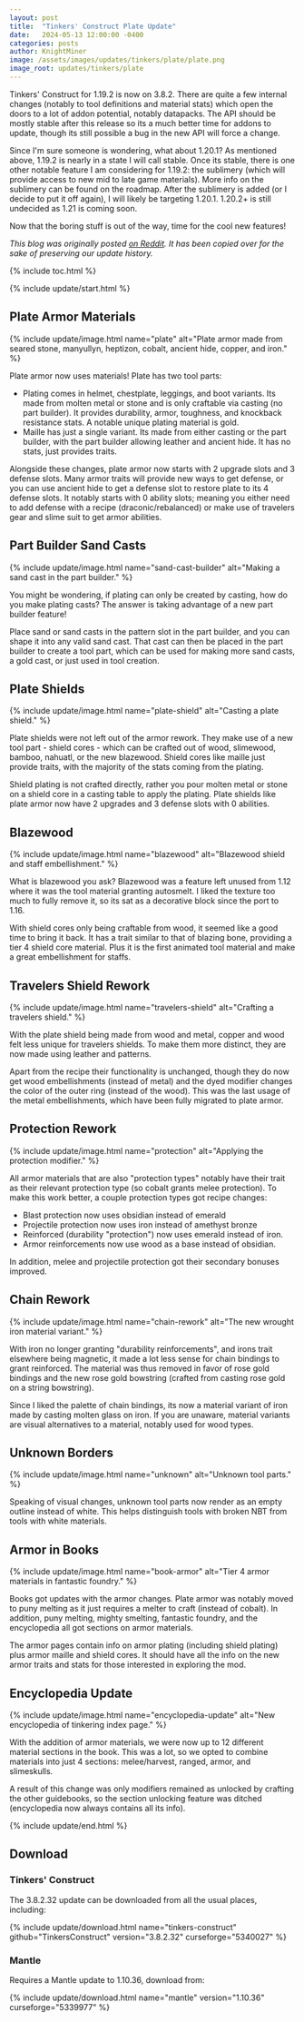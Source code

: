 ```yaml
---
layout: post
title:  "Tinkers' Construct Plate Update"
date:   2024-05-13 12:00:00 -0400
categories: posts
author: KnightMiner
image: /assets/images/updates/tinkers/plate/plate.png
image_root: updates/tinkers/plate
---
```


Tinkers' Construct for 1.19.2 is now on 3.8.2. There are quite a few internal changes (notably to tool definitions and material stats) which open the doors to a lot of addon potential, notably datapacks. The API should be mostly stable after this release so its a much better time for addons to update, though its still possible a bug in the new API will force a change.

Since I'm sure someone is wondering, what about 1.20.1? As mentioned above, 1.19.2 is nearly in a state I will call stable. Once its stable, there is one other notable feature I am considering for 1.19.2: the sublimery (which will provide access to new mid to late game materials). More info on the sublimery can be found on the roadmap. After the sublimery is added (or I decide to put it off again), I will likely be targeting 1.20.1. 1.20.2+ is still undecided as 1.21 is coming soon.

Now that the boring stuff is out of the way, time for the cool new features!

*This blog was originally posted [on Reddit](https://www.reddit.com/r/tinkersconstruct/comments/1cqtcte/new_update_for_tinkers_construct_1192_with_some/). It has been copied over for the sake of preserving our update history.*

{% include toc.html %}

{% include update/start.html %}

## Plate Armor Materials

{% include update/image.html name="plate" alt="Plate armor made from seared stone, manyullyn, heptizon, cobalt, ancient hide, copper, and iron." %}

Plate armor now uses materials! Plate has two tool parts:

* Plating comes in helmet, chestplate, leggings, and boot variants. Its made from molten metal or stone and is only craftable via casting (no part builder). It provides durability, armor, toughness, and knockback resistance stats. A notable unique plating material is gold.
* Maille has just a single variant. Its made from either casting or the part builder, with the part builder allowing leather and ancient hide. It has no stats, just provides traits.

Alongside these changes, plate armor now starts with 2 upgrade slots and 3 defense slots. Many armor traits will provide new ways to get defense, or you can use ancient hide to get a defense slot to restore plate to its 4 defense slots. It notably starts with 0 ability slots; meaning you either need to add defense with a recipe (draconic/rebalanced) or make use of travelers gear and slime suit to get armor abilities.

## Part Builder Sand Casts

{% include update/image.html name="sand-cast-builder" alt="Making a sand cast in the part builder." %}

You might be wondering, if plating can only be created by casting, how do you make plating casts? The answer is taking advantage of a new part builder feature!

Place sand or sand casts in the pattern slot in the part builder, and you can shape it into any valid sand cast. That cast can then be placed in the part builder to create a tool part, which can be used for making more sand casts, a gold cast, or just used in tool creation.

## Plate Shields

{% include update/image.html name="plate-shield" alt="Casting a plate shield." %}

Plate shields were not left out of the armor rework. They make use of a new tool part - shield cores - which can be crafted out of wood, slimewood, bamboo, nahuatl, or the new blazewood. Shield cores like maille just provide traits, with the majority of the stats coming from the plating.

Shield plating is not crafted directly, rather you pour molten metal or stone on a shield core in a casting table to apply the plating. Plate shields like plate armor now have 2 upgrades and 3 defense slots with 0 abilities.

## Blazewood

{% include update/image.html name="blazewood" alt="Blazewood shield and staff embellishment." %}

What is blazewood you ask? Blazewood was a feature left unused from 1.12 where it was the tool material granting autosmelt. I liked the texture too much to fully remove it, so its sat as a decorative block since the port to 1.16.

With shield cores only being craftable from wood, it seemed like a good time to bring it back. It has a trait similar to that of blazing bone, providing a tier 4 shield core material. Plus it is the first animated tool material and make a great embellishment for staffs.

## Travelers Shield Rework

{% include update/image.html name="travelers-shield" alt="Crafting a travelers shield." %}

With the plate shield being made from wood and metal, copper and wood felt less unique for travelers shields. To make them more distinct, they are now made using leather and patterns.

Apart from the recipe their functionality is unchanged, though they do now get wood embellishments (instead of metal) and the dyed modifier changes the color of the outer ring (instead of the wood). This was the last usage of the metal embellishments, which have been fully migrated to plate armor.

## Protection Rework

{% include update/image.html name="protection" alt="Applying the protection modifier." %}

All armor materials that are also "protection types" notably have their trait as their relevant protection type (so cobalt grants melee protection). To make this work better, a couple protection types got recipe changes:


* Blast protection now uses obsidian instead of emerald
* Projectile protection now uses iron instead of amethyst bronze
* Reinforced (durability "protection") now uses emerald instead of iron.
* Armor reinforcements now use wood as a base instead of obsidian.

In addition, melee and projectile protection got their secondary bonuses improved.

## Chain Rework

{% include update/image.html name="chain-rework" alt="The new wrought iron material variant." %}

With iron no longer granting "durability reinforcements", and irons trait elsewhere being magnetic, it made a lot less sense for chain bindings to grant reinforced. The material was thus removed in favor of rose gold bindings and the new rose gold bowstring (crafted from casting rose gold on a string bowstring).

Since I liked the palette of chain bindings, its now a material variant of iron made by casting molten glass on iron. If you are unaware, material variants are visual alternatives to a material, notably used for wood types.

## Unknown Borders

{% include update/image.html name="unknown" alt="Unknown tool parts." %}

Speaking of visual changes, unknown tool parts now render as an empty outline instead of white. This helps distinguish tools with broken NBT from tools with white materials.

## Armor in Books

{% include update/image.html name="book-armor" alt="Tier 4 armor materials in fantastic foundry." %}

Books got updates with the armor changes. Plate armor was notably moved to puny melting as it just requires a melter to craft (instead of cobalt). In addition, puny melting, mighty smelting, fantastic foundry, and the encyclopedia all got sections on armor materials.

The armor pages contain info on armor plating (including shield plating) plus armor maille and shield cores. It should have all the info on the new armor traits and stats for those interested in exploring the mod.

## Encyclopedia Update

{% include update/image.html name="encyclopedia-update" alt="New encyclopedia of tinkering index page." %}

With the addition of armor materials, we were now up to 12 different material sections in the book. This was a lot, so we opted to combine materials into just 4 sections: melee/harvest, ranged, armor, and slimeskulls.

A result of this change was only modifiers remained as unlocked by crafting the other guidebooks, so the section unlocking feature was ditched (encyclopedia now always contains all its info).

{% include update/end.html %}

## Download

### Tinkers' Construct

The 3.8.2.32 update can be downloaded from all the usual places, including:

{% include update/download.html name="tinkers-construct" github="TinkersConstruct" version="3.8.2.32" curseforge="5340027" %}

### Mantle

Requires a Mantle update to 1.10.36, download from:

{% include update/download.html name="mantle" version="1.10.36" curseforge="5339977" %}

